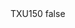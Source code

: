 <?xml version="1.0" encoding="UTF-8"?>
<CustomMetadata xmlns="http://soap.sforce.com/2006/04/metadata">
    <label>TXU150</label>
    <protected>false</protected>
</CustomMetadata>
